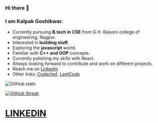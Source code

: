 ### Hi there 👋
### I am Kalpak Goshikwar.
 - Currently pursuing __B.tech in CSE__ from G.H. Raisoni college of engineering, Nagpur.
 - Interested in __building stuff__.
 - Exploring the __javascript__ world.
 - Familiar with __C++ and OOP__ concepts. 
 - Currently polishing my skills with React.
 - Always looking forward to contribute and work on different projects.
 - Reach me on [Linkedin](https://www.linkedin.com/in/kalpakgoshikwar/)
 - Other links: [Codechef](https://www.codechef.com/users/kalpak_43), [LeetCode](https://leetcode.com/goshikwarkalpak/)

     
  ![GitHub stats](https://github-readme-stats.vercel.app/api?username=Kalpak43&show_icons=true&theme=tokyonight)  
  
  [![GitHub Streak](https://github-readme-streak-stats.herokuapp.com?user=Kalpak43&theme=blueberry&date_format=M%20j%5B%2C%20Y%5D)](https://git.io/streak-stats)



<!--
**Kalpak43/Kalpak43** is a ✨ _special_ ✨ repository because its `README.md` (this file) appears on your GitHub profile.

Here are some ideas to get you started:

- 🔭 I’m currently working on ...
- 🌱 I’m currently learning ...
- 👯 I’m looking to collaborate on ...
- 🤔 I’m looking for help with ...
- 💬 Ask me about ...
- 📫 How to reach me: ...
- 😄 Pronouns: ...
- ⚡ Fun fact: ...




-->
# [LINKEDIN](https://www.linkedin.com/in/kalpakgoshikwar/)
